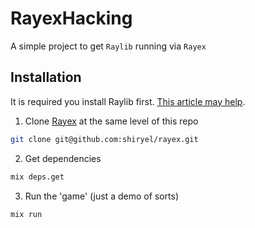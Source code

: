 # RayexHacking

A simple project to get `Raylib` running via `Rayex`

## Installation

It is required you install Raylib first.  [This article may help](https://dev.to/andevr/get-started-with-rayexraylib-for-elixir-53gl). 
1.  Clone [Rayex](https://github.com/shiryel/rayex) at the same level of this repo
```bash
git clone git@github.com:shiryel/rayex.git
```
2.  Get dependencies
```bash
mix deps.get
```

3. Run the 'game' (just a demo of sorts)
```bash
mix run
```


